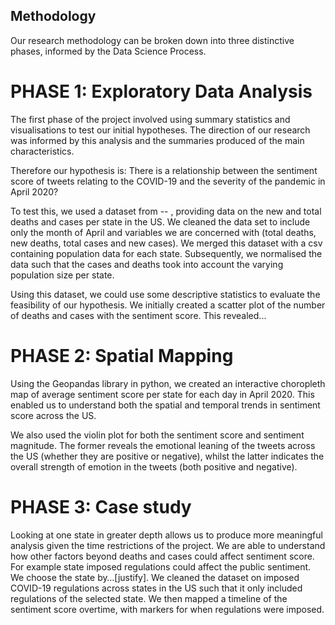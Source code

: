 ## Methodology

Our research methodology can be broken down into three distinctive phases, informed by the Data Science Process.

# PHASE 1:  Exploratory Data Analysis

The first phase of the project involved using summary statistics and visualisations to test our initial hypotheses. The direction of our research was informed by this analysis and the summaries produced of the main characteristics.

Therefore our hypothesis is:
There is a relationship between the sentiment score of tweets relating to the COVID-19 and the severity of the pandemic in April 2020?

To test this, we used a dataset from -- , providing data on the new and total deaths and cases per state in the US.  We cleaned the data set to include only the month of April and variables we are concerned with (total deaths, new deaths, total cases and new cases). We merged this dataset with a csv containing population data for each state. Subsequently, we normalised the data such that the cases and deaths took into account the varying population size per state. 

Using this dataset, we could use some descriptive statistics to evaluate the feasibility of our hypothesis. We initially created a scatter plot of the number of deaths and cases with the sentiment score. This revealed...

# PHASE 2:  Spatial Mapping
Using the Geopandas library in python, we created an interactive choropleth map of average sentiment score per state for each day in April 2020. This enabled us to understand both the spatial and temporal trends in sentiment score across the US.

We also used the violin plot for both the sentiment score and sentiment magnitude. The former reveals the emotional leaning of the tweets across the US (whether they are positive or negative), whilst the latter indicates the overall strength of emotion in the tweets (both positive and negative).

# PHASE 3: Case study

Looking at one state in greater depth allows us to produce more meaningful analysis given the time restrictions of the project. We are able to understand how other factors beyond deaths and cases could affect sentiment score. For example state imposed regulations could affect the public sentiment. We choose the state by…[justify]. We cleaned the dataset on imposed COVID-19 regulations across states in the US such that it only included regulations of the selected state. We then mapped a timeline of the sentiment score overtime, with markers for when regulations were imposed.

